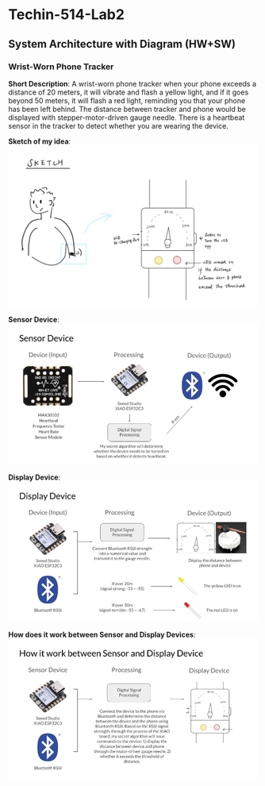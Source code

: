 # Techin-514-Lab2

## System Architecture with Diagram (HW+SW) 
### Wrist-Worn Phone Tracker
**Short Description**: A wrist-worn phone tracker when your phone exceeds a distance of 20 meters, it will vibrate and flash a yellow light, and if it goes beyond 50 meters, it will flash a red light, reminding you that your phone has been left behind. The distance between tracker and phone would be displayed with stepper-motor-driven gauge needle. There is a heartbeat sensor in the tracker to detect whether you are wearing the device.

**Sketch of my idea**:
![Idea Sketch](https://github.com/GraceRao/514---Project/blob/main/Sketch%20of%20device.jpg)

**Sensor Device**:
![Sensor Device](https://github.com/GraceRao/514---Project/blob/main/514%20-%20Sensor.jpg)

**Display Device**:
![Display Device](https://github.com/GraceRao/514---Project/blob/main/514%20-%20Display.jpg)

**How does it work between Sensor and Display Devices**:
![S & D Device](https://github.com/GraceRao/514---Project/blob/main/514%20-%20How%20it%20work%20between.jpg)
